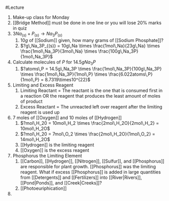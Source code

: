 #Lecture 
1. Make-up class for Monday
2. [[Bridge Method]] must be done in one line or you will lose 20% marks in quiz
3. $3Na_{(s)} + P_{(s)} \to Na_3P_{(s)}$
	1. $10g$ of [[Sodium]] given, how many grams of [[Sodium Phosphate]]?
	2. $?g\,Na_3P_{(s)} = 10g\,Na \times \frac{1mol\,Na}{23g\,Na} \times \frac{1mol\,Na_3P}{3mol\,Na} \times \frac{100g\,Na_3P}{1mol\,Na_3P}$
4. Calculate molecules of $P$ for $14.5g Na_3P$
	1. $?atoms\,P = 14.5g\,Na_3P \times \frac{1mol\,Na_3P}{100g\,Na_3P} \times \frac{1mol\,Na_3P}{1mol\,P} \times \frac{6.022atoms\,P}{1mol\,P} = 8.7319\times10^{22}$
5. Limiting and Excess Reagent
	1. Limiting Reactant = The reactant is the one that is consumed first in a reaction OR the reagent that produces the least amount of moles of product
	2. Excess Reactant = The unreacted left over reagent after the limiting reagent is used up
6. 7 moles of [[Oxygen]] and 10 moles of [[Hydrogen]]
	1. $?mol\,H_20 = 10mol\,H_2 \times \frac{2mol\,H_2O}{2mol\,H_2} = 10mol\,H_2O$
	2. $?mol\,H_20 = 7mol\,O_2 \times \frac{2mol\,H_2O}{1mol\,O_2} = 14mol\,H_2O$
	3. [[Hydrogen]] is the limiting reagent
	4. [[Oxygen]] is the excess reagent
7. Phosphorus the Limiting Element
	1. [[Carbon]], [[Hydrogen]], [[Nitrogen]], [[Sulfur]], and [[Phosphorus]] are responsible for plant growth. [[Phosphorus]] was the limiting reagent. What if excess [[Phosphorus]] is added in large quantities from [[Detergents]] and [[Fertilizers]] into [[River|Rivers]], [[Pond|Ponds]], and [[Creek|Creeks]]?
	2. [[Photoeuriphication]]
8. 